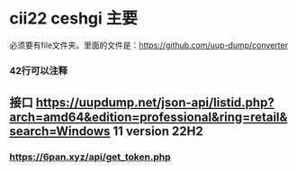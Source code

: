 # cii22  ceshgi  主要
必须要有file文件夹。里面的文件是：https://github.com/uup-dump/converter
### 42行可以注释
 ##  接口 https://uupdump.net/json-api/listid.php?arch=amd64&edition=professional&ring=retail&search=Windows 11 version 22H2
### https://6pan.xyz/api/get_token.php
